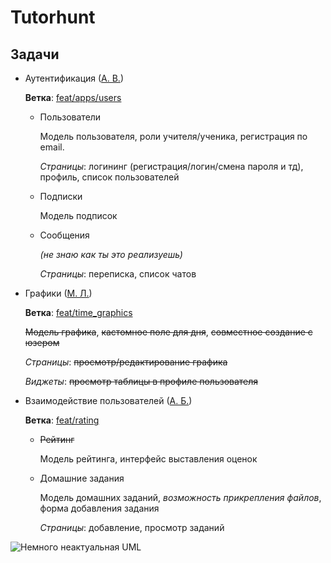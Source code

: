 # Tutorhunt

## Задачи

* Аутентификация ([А. В.](https://github.com/AlexandrVino/))

  **Ветка**: [feat/apps/users](https://github.com/AlexandrVino/tutorhunt/tree/feat/apps/users)

  * Пользователи
    
    Модель пользователя, роли учителя/ученика, регистрация по email.
    
    *Страницы*: логининг (регистрация/логин/смена пароля и тд), профиль, список пользователей
  
  * Подписки

    Модель подписок

  * Сообщения

    *(не знаю как ты это реализуешь)*
    
    *Страницы*: переписка, список чатов

* Графики ([М. Л.](https://github.com/Leamich))
  
  **Ветка**: [feat/time_graphics](https://github.com/AlexandrVino/tutorhunt/tree/feat/time_graphics)
  
  ~~Модель графика~~, ~~кастомное поле для дня~~, ~~совместное создание с юзером~~
  
  *Страницы*: ~~просмотр/редактирование графика~~
  
  *Виджеты*: ~~просмотр таблицы в профиле пользователя~~
  
* Взаимодействие пользователей ([А. Б.](https://github.com/1Alekron1))
  
  **Ветка**: [feat/rating](https://github.com/AlexandrVino/tutorhunt/tree/feat/rating)

  * ~~Рейтинг~~
  
    Модель рейтинга, интерфейс выставления оценок
    
  * Домашние задания
    
    Модель домашних заданий, *возможность прикрепления файлов*, форма добавления задания
    
    *Страницы*: добавление, просмотр заданий
  
![Немного неактуальная UML](https://user-images.githubusercontent.com/74912440/167897808-b8a4de25-5dac-49d8-ac5b-6f031d279f7e.png)
